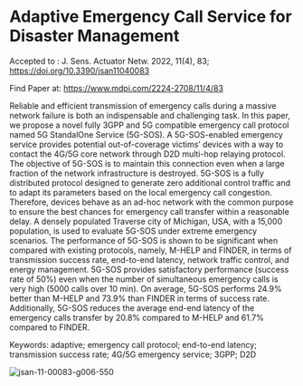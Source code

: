 # Adaptive Emergency Call Service for Disaster Management

Accepted to : J. Sens. Actuator Netw. 2022, 11(4), 83; https://doi.org/10.3390/jsan11040083

Find Paper at: https://www.mdpi.com/2224-2708/11/4/83

Reliable and efficient transmission of emergency calls during a massive network failure is both an indispensable and challenging task. In this paper, we propose a novel fully 3GPP and 5G compatible emergency call protocol named 5G StandalOne Service (5G-SOS). A 5G-SOS-enabled emergency service provides potential out-of-coverage victims’ devices with a way to contact the 4G/5G core network through D2D multi-hop relaying protocol. The objective of 5G-SOS is to maintain this connection even when a large fraction of the network infrastructure is destroyed. 5G-SOS is a fully distributed protocol designed to generate zero additional control traffic and to adapt its parameters based on the local emergency call congestion. Therefore, devices behave as an ad-hoc network with the common purpose to ensure the best chances for emergency call transfer within a reasonable delay. A densely populated Traverse city of Michigan, USA, with a 15,000 population, is used to evaluate 5G-SOS under extreme emergency scenarios. The performance of 5G-SOS is shown to be significant when compared with existing protocols, namely, M-HELP and FINDER, in terms of transmission success rate, end-to-end latency, network traffic control, and energy management. 5G-SOS provides satisfactory performance (success rate of 50%) even when the number of simultaneous emergency calls is very high (5000 calls over 10 min). On average, 5G-SOS performs 24.9% better than M-HELP and 73.9% than FINDER in terms of success rate. Additionally, 5G-SOS reduces the average end-end latency of the emergency calls transfer by 20.8% compared to M-HELP and 61.7% compared to FINDER.

Keywords: adaptive; emergency call protocol; end-to-end latency; transmission success rate; 4G/5G emergency service; 3GPP; D2D

![jsan-11-00083-g006-550](https://user-images.githubusercontent.com/42689768/206466478-f92b9eef-0710-4579-8753-62d9cacd9f30.jpg)

